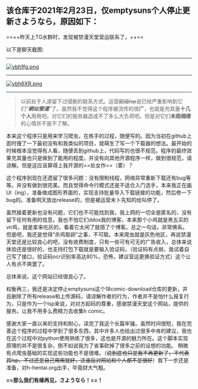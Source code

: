 ## 该仓库于2021年2月23日，仅emptysuns个人停止更新さようなら，**原因如下：**
==++昨天上TG水群时，发现被禁漫天堂营运联系了。++==

以下是聊天截图:

---

[![ybh1fg.png](https://s3.ax1x.com/2021/02/23/ybh1fg.png)](https://imgchr.com/i/ybh1fg)

---

[![ybh6XR.png](https://s3.ax1x.com/2021/02/23/ybh6XR.png)](https://imgchr.com/i/ybh6XR)

---

> 以前处于人道留下过侵删的联系方式。运营~~超级lsp~~说已经严重影响到它们“***網站營運***”了。虽然我不觉得这个程序被流传的很**广**，也就是充其量**十几个人**用用吧。对它们的服务器造成不了多么大负荷吧。但是对它们**未雨绸缪**的心情并不是不了解。

本来这个程序只是用来学习爬虫，在练手的过程，随便写的。因为当初在github上逛时搜了一下最初没有和我类似的项目，就萌生了写一个下载器的想法。最开始的时候根本没觉得有人看，随便丢到github上，代码写的也很不规范。程序的最终效果充其量也只是做到了能用的程度。并没有向其他开源程序一样，做到很规范，请谅解。但是这应该算得上我开源的==处女作==（雾）？

这个程序到现在还遗留了很多问题：没有限制线程，网络异常重新下载还有bug等等。并没有做到很完美。而且觉得命令行模式还是不适合入门选手，本来我正在画UI（ing），准备做成图形界面的，实现支持批量导入下载链接的功能，然后修一下bug的。准备明天放出release的，但是被运营未卜先知的给叫停了。

虽然接着更新也没有问题，它们也不可能找到我，我上网的一切全是匿名的，没有留下任何有用的信息。我也不怕它们ddos我的博客，本来那个小鸡就是黑五买的vir鸡，就是拿来吃灰的，看着它太闲了就搭了个博客。总之一句话，非常佛系。但是吧，我还是觉得“杀鸡取卵”之事，不可取。本来爬虫就是灰色地区，再说禁漫天堂还是比较良心的吧，没有收费制度，只有一些可有可无的广告收入，总体来说体验还是很好的，也支持打包下载就是要输入验证码，（验证码有点弱，我试着自己写了接口，验证码ocr识别率高达80%，恐怖，建议营运更换验证方式）这个让人有点不爽罢了。

总体来说，这个网站已经很良心了。

权衡再三，我还是决定停止emptysuns这个18comic-download仓库的更新，并且删除了所有release和上传源码，请谅解作者的行为，作者并不是怕什么报复行为，只是作为一个lsp来说，对对方起码的尊重，感谢禁漫天堂这个网站，提供的服务。让我不用多么费精力去收集h comic。 

感谢大家一直以来的支持和耐心，读完了我这个长篇牢骚。虽然时间很短，我在完善这个程序的过程中学到了很多东西，其中许多人也给出过很多中肯的建议，我也在这个过程中对python使用熟练了很多，这也是开源的魅力所在。这个脚本实现原理的并不是很复杂，倒不如说我为了省事砍掉了很多之前的设想的功能。
稍微有点爬虫基础的实现这些功能也不是很难。（~~说到底也只是我不再更新了，不代表其lsp，不过还是自己用用就好，泛滥后对网站和个人都不是很好~~）我下一步还是准备，对h-hentai.org出手，毕竟财大气粗。

**==那么我们有缘再见，さようなら！==！**
